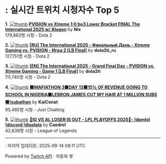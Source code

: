 # : 실시간 트위치 시청자수 Top 5

**1.** [![thumb](https://static-cdn.jtvnw.net/previews-ttv/live_user_nix-320x180.jpg)](https://twitch.tv/Nix)
**[PVISION vs Xtreme 1:0 bo3 Lower Bracket FINAL The International 2025 w/ Alagon](https://twitch.tv/Nix)** by **Nix**<br>179,863명 시청  - Dota 2

**2.** [![thumb](https://static-cdn.jtvnw.net/previews-ttv/live_user_dota2ti_ru-320x180.jpg)](https://twitch.tv/dota2ti_ru)
**[[RU] The International 2025 - Финальный День - Xtreme Gaming vs. PVISION - Игра 2 [LB Final]](https://twitch.tv/dota2ti_ru)** by **dota2ti_ru**<br>127,151명 시청  - Dota 2

**3.** [![thumb](https://static-cdn.jtvnw.net/previews-ttv/live_user_dota2ti-320x180.jpg)](https://twitch.tv/dota2ti)
**[[EN] The International 2025 - Grand Final Day - PVISION vs. Xtreme Gaming - Game 1 [LB Final]](https://twitch.tv/dota2ti)** by **dota2ti**<br>111,740명 시청  - Dota 2

**4.** [![thumb](https://static-cdn.jtvnw.net/previews-ttv/live_user_kaicenat-320x180.jpg)](https://twitch.tv/KaiCenat)
**[🟩MAFIATHON 3🟩DAY 13🟩15% OF REVENUE GOING TO SCHOOL IN NIGERIA🟩LEBRON JAMES CUT MY HAIR AT 1 MILLION SUBS🟩!subathon](https://twitch.tv/KaiCenat)** by **KaiCenat**<br>95,485명 시청  - Just Chatting

**5.** [![thumb](https://static-cdn.jtvnw.net/previews-ttv/live_user_caedrel-320x180.jpg)](https://twitch.tv/Caedrel)
**[🔴IG VS AL LOSER IS OUT - LPL PLAYOFFS 2025🔴-  !dpmlol !discord !displate](https://twitch.tv/Caedrel)** by **Caedrel**<br>42,639명 시청  - League of Legends


---
: 마지막 업데이트: 2025-09-14 09:11 UTC

Powered by [Twitch API](https://dev.twitch.tv/docs/api/reference) · 자동화 봇